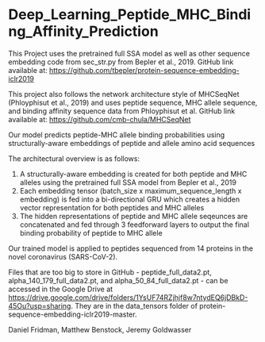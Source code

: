 # Deep_Learning_Peptide_MHC_Binding_Affinity_Prediction
This Project uses the pretrained full SSA model as well as other sequence embedding code from sec_str.py from Bepler et al., 2019.
GitHub link available at: https://github.com/tbepler/protein-sequence-embedding-iclr2019

This project also follows the network architecture style of MHCSeqNet (Phloyphisut et al., 2019) and uses peptide sequence, MHC allele sequence, and binding affinity sequence data from Phloyphisut et al.
GitHub link available at: https://github.com/cmb-chula/MHCSeqNet

Our model predicts peptide-MHC allele binding probabilities using structurally-aware embeddings of peptide and allele amino acid sequences

The architectural overview is as follows:
1) A structurally-aware embedding is created for both peptide and MHC alleles using the pretrained full SSA model from Bepler et al., 2019
2) Each embedding tensor (batch_size x maximum_sequence_length x embedding) is fed into a bi-directional GRU which creates a hidden vector representation for both peptides and MHC alleles
3) The hidden representations of peptide and MHC allele seqeunces are concatenated and fed through 3 feedforward layers to output the final binding probability of peptide to MHC allele

Our trained model is applied to peptides sequenced from 14 proteins in the novel coronavirus (SARS-CoV-2).

Files that are too big to store in GitHub - peptide_full_data2.pt, alpha_140_179_full_data2.pt, and alpha_50_84_full_data2.pt - can be accessed in the Google Drive at https://drive.google.com/drive/folders/1YsUF74RZjhjf8w7ntydEQ6jDBkD-45Ou?usp=sharing. They are in the data_tensors folder of protein-sequence-embedding-iclr2019-master. 

Daniel Fridman, Matthew Benstock, Jeremy Goldwasser
